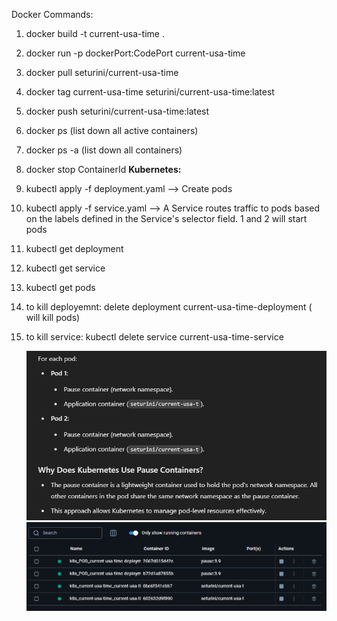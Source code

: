 Docker Commands:
1. docker build -t current-usa-time .
2. docker run -p dockerPort:CodePort current-usa-time
3. docker pull seturini/current-usa-time
4. docker tag current-usa-time seturini/current-usa-time:latest
5. docker push seturini/current-usa-time:latest
6. docker ps (list down all active containers)
7. docker ps -a (list down all containers)
8. docker stop ContainerId
**Kubernetes:**
1. kubectl apply -f deployment.yaml   --> Create pods
2. kubectl apply -f service.yaml  --> A Service routes traffic to pods based on the labels defined in the Service's selector field.
   1 and 2 will start pods
3. kubectl get deployment
4. kubectl get service
5. kubectl get pods
6. to kill deployemnt: delete deployment current-usa-time-deployment ( will kill pods)
7. to kill service: kubectl delete service current-usa-time-service

   ![img.png](img.png)
   ![img_1.png](img_1.png)
